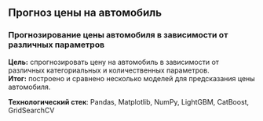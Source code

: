 ## Прогноз цены на автомобиль

### Прогнозирование цены автомобиля в зависимости от различных параметров
**Цель:** спрогнозировать цену на автомобиль в зависимости от различных категориальных и количественных параметров.  
**Итог:** построено и сравнено несколько моделей для предсказания цены автомобиля.

**Технологический стек**: Pandas, Matplotlib, NumPy, LightGBM, CatBoost, GridSearchCV
